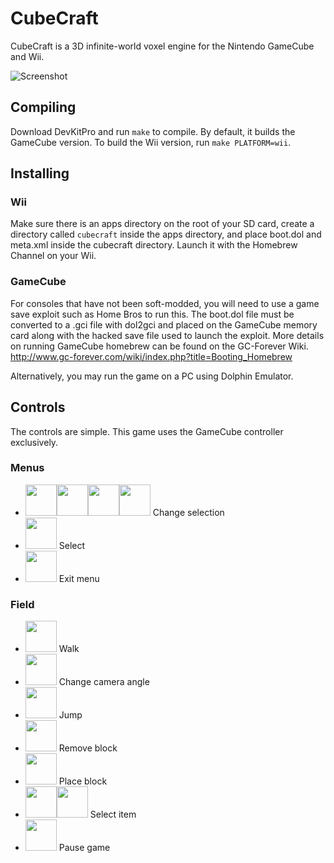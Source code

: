 # CubeCraft
CubeCraft is a 3D infinite-world voxel engine for the Nintendo GameCube and Wii.

![Screenshot](http://i.imgur.com/KO1o4d5.png)

## Compiling
Download DevKitPro and run `make` to compile. By default, it builds the GameCube version. To build the Wii version, run `make PLATFORM=wii`.

## Installing

### Wii
Make sure there is an apps directory on the root of your SD card, create a directory called `cubecraft` inside the apps directory, and place boot.dol and meta.xml inside the cubecraft directory. Launch it with the Homebrew Channel on your Wii.

### GameCube
For consoles that have not been soft-modded, you will need to use a game save exploit such as Home Bros to run this. The boot.dol file must be converted to a .gci file with dol2gci and placed on the GameCube memory card along with the hacked save file used to launch the exploit. More details on running GameCube homebrew can be found on the GC-Forever Wiki. <http://www.gc-forever.com/wiki/index.php?title=Booting_Homebrew>

Alternatively, you may run the game on a PC using Dolphin Emulator.

## Controls
The controls are simple. This game uses the GameCube controller exclusively.

### Menus
* <img src=http://www.ssbwiki.com/images/e/e0/ButtonIcon-GCN-Control_Stick-U.png width=50><img src=http://www.ssbwiki.com/images/0/0a/ButtonIcon-GCN-Control_Stick-D.png width=50><img src=http://www.ssbwiki.com/images/5/5a/ButtonIcon-GCN-D-Pad-U.png width=50><img src=http://www.ssbwiki.com/images/5/50/ButtonIcon-GCN-D-Pad-D.png width=50> Change selection
* <img src=http://www.ssbwiki.com/images/4/46/ButtonIcon-GCN-A.png width=50> Select
* <img src=http://www.ssbwiki.com/images/9/9f/ButtonIcon-GCN-B.png width=50> Exit menu

### Field
* <img src=http://www.ssbwiki.com/images/c/c4/ButtonIcon-GCN-Control_Stick.png width=50> Walk
* <img src=http://www.ssbwiki.com/images/1/13/ButtonIcon-GCN-C-Stick.png width=50> Change camera angle
* <img src=http://www.ssbwiki.com/images/4/46/ButtonIcon-GCN-A.png width=50> Jump
* <img src=http://www.ssbwiki.com/images/9/9f/ButtonIcon-GCN-B.png width=50> Remove block
* <img src=http://www.ssbwiki.com/images/4/48/ButtonIcon-GCN-Y.png width=50> Place block
* <img src=http://www.ssbwiki.com/images/0/08/ButtonIcon-GCN-D-Pad-L.png width=50><img src=http://www.ssbwiki.com/images/4/47/ButtonIcon-GCN-D-Pad-R.png width=50> Select item
* <img src=http://www.ssbwiki.com/images/b/b7/ButtonIcon-GCN-Start-Pause.png width=50> Pause game
